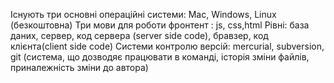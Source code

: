 Існують три основні операційні системи: Mac, Windows, Linux (безкоштовна)
Три мови для роботи фронтент : js, css,html
Рівні: база даних, сервер, код сервера (server side code), бравзер, код клієнта(client side code)
Системи контролю версій: mercurial, subversion, git (система, що дозводяє працювати в команді, історія зміни файлів, приналежність зміни до автора)

